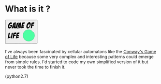 # What is it ?
![Screenshot](Resources/icone.png)

I've always been fascinated by cellular automatons like the [Conway's Game of Life](https://en.wikipedia.org/wiki/Conway's_Game_of_Life) because some very complex and interesting patterns could emerge from simple rules. 
I'd started to code my own simplified version of it but never took the time to finish it.

(python2.7)
